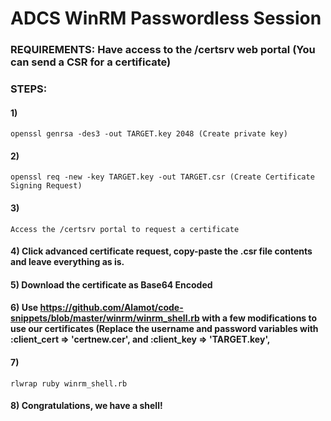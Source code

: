 # ADCS WinRM Passwordless Session

### REQUIREMENTS: Have access to the /certsrv web portal (You can send a CSR for a certificate)

### STEPS:

#### 1) 

    openssl genrsa -des3 -out TARGET.key 2048 (Create private key)

#### 2) 

    openssl req -new -key TARGET.key -out TARGET.csr (Create Certificate Signing Request)

#### 3) 

    Access the /certsrv portal to request a certificate

#### 4) Click advanced certificate request, copy-paste the .csr file contents and leave everything as is.

#### 5) Download the certificate as Base64 Encoded

#### 6) Use https://github.com/Alamot/code-snippets/blob/master/winrm/winrm_shell.rb with a few modifications to use our certificates (Replace the username and password variables with :client_cert => 'certnew.cer', and :client_key => 'TARGET.key',

#### 7) 

    rlwrap ruby winrm_shell.rb

#### 8) Congratulations, we have a shell!

